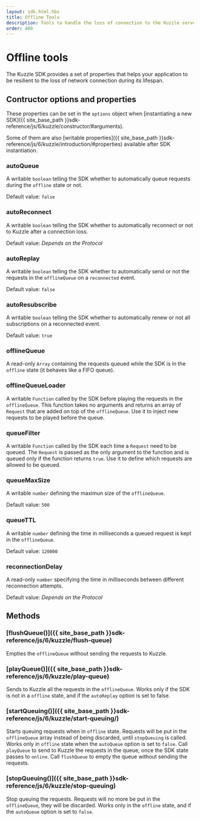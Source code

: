 ```yaml
---
layout: sdk.html.hbs
title: Offline Tools
description: Tools to handle the loss of connection to the Kuzzle server
order: 400
---
```


# Offline tools

The Kuzzle SDK provides a set of properties that helps your application to be resilient to the loss of network connection
during its lifespan. 

## Contructor options and properties

These properties can be set in the `options` object when [instantiating a new SDK]({{ site_base_path }}sdk-reference/js/6/kuzzle/constructor/#arguments).  

Some of them are also [writable properties]({{ site_base_path }}sdk-reference/js/6/kuzzle/introduction/#properties) available after SDK instantiation.

### autoQueue

A writable `boolean` telling the SDK whether to automatically queue requests during the `offline` state or not.

Default value: `false`

### autoReconnect

A writable `boolean` telling the SDK whether to automatically reconnect or not to Kuzzle after a connection loss.

Default value: *Depends on the Protocol*

### autoReplay

A writable `boolean` telling the SDK whether to automatically send or not the requests in the `offlineQueue` on a
`reconnected` event.

Default value: `false`

### autoResubscribe

A writable `boolean` telling the SDK whether to automatically renew or not all subscriptions on a reconnected event.

Default value: `true`

### offlineQueue

A read-only `Array` containing the requests queued while the SDK is in the `offline` state (it behaves like a FIFO queue).

### offlineQueueLoader

A writable `Function` called by the SDK before playing the requests in the `offlineQueue`. This function takes no arguments
and returns an array of `Request` that are added on top of the `offlineQueue`. Use it to inject new requests to be played
before the queue.

### queueFilter

A writable `Function` called by the SDK each time a `Request` need to be queued. The `Request` is passed as the only argument
to the function and is queued only if the function returns `true`. Use it to define which requests are allowed to be queued.

### queueMaxSize

A writable `number` defining the maximun size of the `offlineQueue`.

Default value: `500`

### queueTTL

A writable `number` defining the time in milliseconds a queued request is kept in the `offlineQueue`.

Default value: `120000`

### reconnectionDelay 	

A read-only `number` specifying the time in milliseconds between different reconnection attempts.

Default value: *Depends on the Protocol*

## Methods

### [flushQueue()]({{ site_base_path }}sdk-reference/js/6/kuzzle/flush-queue)

Empties the `offlineQueue` without sending the requests to Kuzzle.

### [playQueue()]({{ site_base_path }}sdk-reference/js/6/kuzzle/play-queue)

Sends to Kuzzle all the requests in the `offlineQueue`. Works only if the SDK is not in a `offline` state, and if the 
`autoReplay` option is set to false.

### [startQueuing()]({{ site_base_path }}sdk-reference/js/6/kuzzle/start-queuing/)

Starts queuing requests when in `offline` state. Requests will be put in the `offlineQueue` array instead of being discarded, until `stopQueuing` is called.
Works only in `offline` state when the `autoQueue` option is set to `false`. Call `playQueue` to send to Kuzzle the
requests in the queue, once the SDK state passes to `online`. Call `flushQueue` to empty the queue without sending the requests.

### [stopQueuing()]({{ site_base_path }}sdk-reference/js/6/kuzzle/stop-queuing)

Stop queuing the requests. Requests will no more be put in the `offlineQueue`, they will be discarded.
Works only in the `offline` state, and if the `autoQueue` option is set to `false`.
